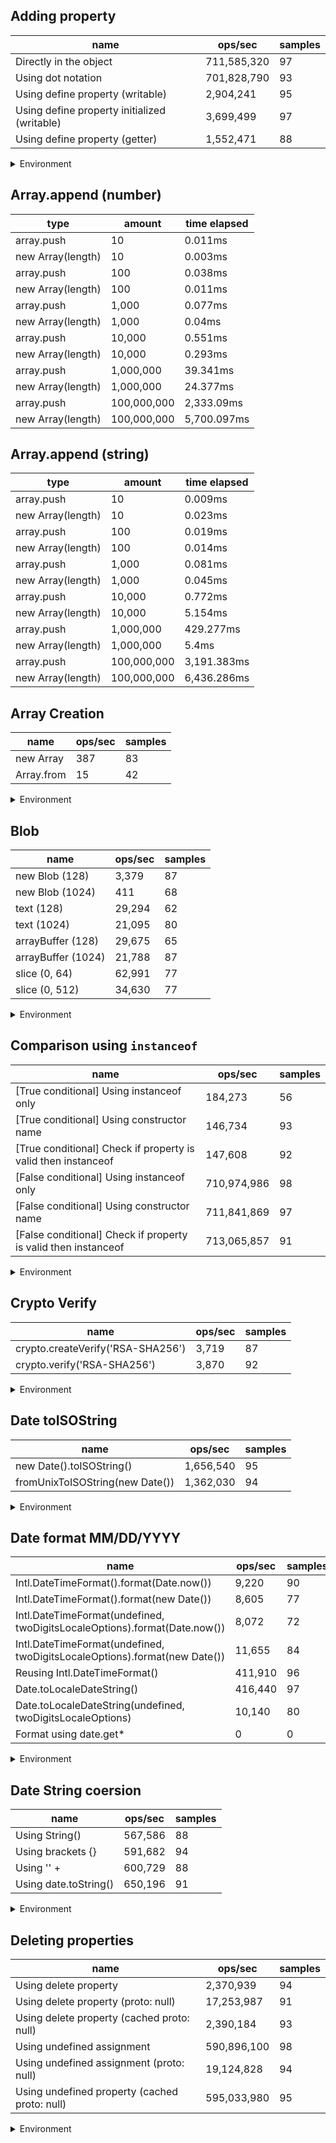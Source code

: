 ## Adding property

|name|ops/sec|samples|
|-|-|-|
|Directly in the object|711,585,320|97|
|Using dot notation|701,828,790|93|
|Using define property (writable)|2,904,241|95|
|Using define property initialized (writable)|3,699,499|97|
|Using define property (getter)|1,552,471|88|


<details>
<summary>Environment</summary>

* __Machine:__ linux x64 | 2 vCPUs | 6.8GB Mem
* __Run:__ Sat Oct 14 2023 01:29:23 GMT+0000 (Coordinated Universal Time)
</details>

<!--
{"environment":{"platform":"linux","arch":"x64","cpus":2,"totalMemory":6.759757995605469},"benchmarks":[{"name":"Directly in the object","hz":711585319.6050496,"cycles":7,"stats":{"deviation":9.73133653752063e-12,"mean":1.4053128591172017e-9,"moe":1.936612346059264e-12,"rme":0.13780649152216662,"sem":9.880675234996245e-13,"variance":9.469891080648401e-23}},{"name":"Using dot notation","hz":701828790.2022735,"cycles":7,"stats":{"deviation":1.2134350497511362e-10,"mean":1.4248489289129772e-9,"moe":2.4662161213180877e-11,"rme":1.7308614768020167,"sem":1.2582735312847385e-11,"variance":1.4724246199645422e-20}},{"name":"Using define property (writable)","hz":2904240.9965737294,"cycles":6,"stats":{"deviation":1.9304595380462995e-9,"mean":3.443240423848253e-7,"moe":3.8819950033991484e-10,"rme":0.1127424903736618,"sem":1.9806096956118104e-10,"variance":3.726674028033932e-18}},{"name":"Using define property initialized (writable)","hz":3699499.499416033,"cycles":7,"stats":{"deviation":4.5734931979372166e-9,"mean":2.703068347915307e-7,"moe":9.10161040838888e-10,"rme":0.33671403149714413,"sem":4.643678779790245e-10,"variance":2.0916840031577986e-17}},{"name":"Using define property (getter)","hz":1552470.5724288577,"cycles":3,"stats":{"deviation":3.813976287284211e-8,"mean":6.441345927964926e-7,"moe":7.96879627080059e-9,"rme":1.237132170809874,"sem":4.065712383061526e-9,"variance":1.4546415119966251e-15}}]}-->

## Array.append (number)

|type|amount|time elapsed|
|-|-|-|
array.push|10|0.011ms
new Array(length)|10|0.003ms
array.push|100|0.038ms
new Array(length)|100|0.011ms
array.push|1,000|0.077ms
new Array(length)|1,000|0.04ms
array.push|10,000|0.551ms
new Array(length)|10,000|0.293ms
array.push|1,000,000|39.341ms
new Array(length)|1,000,000|24.377ms
array.push|100,000,000|2,333.09ms
new Array(length)|100,000,000|5,700.097ms
## Array.append (string)

|type|amount|time elapsed|
|-|-|-|
array.push|10|0.009ms
new Array(length)|10|0.023ms
array.push|100|0.019ms
new Array(length)|100|0.014ms
array.push|1,000|0.081ms
new Array(length)|1,000|0.045ms
array.push|10,000|0.772ms
new Array(length)|10,000|5.154ms
array.push|1,000,000|429.277ms
new Array(length)|1,000,000|5.4ms
array.push|100,000,000|3,191.383ms
new Array(length)|100,000,000|6,436.286ms

## Array Creation

|name|ops/sec|samples|
|-|-|-|
|new Array|387|83|
|Array.from|15|42|


<details>
<summary>Environment</summary>

* __Machine:__ linux x64 | 2 vCPUs | 6.8GB Mem
* __Run:__ Sat Oct 14 2023 01:32:20 GMT+0000 (Coordinated Universal Time)
</details>

<!--
{"environment":{"platform":"linux","arch":"x64","cpus":2,"totalMemory":6.759754180908203},"benchmarks":[{"name":"new Array","hz":387.3666919375766,"cycles":3,"stats":{"deviation":0.00023610649817287215,"mean":0.0025815332624446402,"moe":0.000050795467899376874,"rme":1.9676472365602982,"sem":0.00002591605505070249,"variance":5.5746278479456486e-8}},{"name":"Array.from","hz":15.474386518001756,"cycles":1,"stats":{"deviation":0.001690360125859162,"mean":0.0646229172857143,"moe":0.0005112233309223275,"rme":0.7910867419712414,"sem":0.000260828230062412,"variance":0.0000028573173550946023}}]}-->

## Blob

|name|ops/sec|samples|
|-|-|-|
|new Blob (128)|3,379|87|
|new Blob (1024)|411|68|
|text (128)|29,294|62|
|text (1024)|21,095|80|
|arrayBuffer (128)|29,675|65|
|arrayBuffer (1024)|21,788|87|
|slice (0, 64)|62,991|77|
|slice (0, 512)|34,630|77|


<details>
<summary>Environment</summary>

* __Machine:__ linux x64 | 2 vCPUs | 6.8GB Mem
* __Run:__ Sat Oct 14 2023 01:34:22 GMT+0000 (Coordinated Universal Time)
</details>

<!--
{"environment":{"platform":"linux","arch":"x64","cpus":2,"totalMemory":6.759757995605469},"benchmarks":[{"name":"new Blob (128)","hz":3379.4802934033382,"cycles":3,"stats":{"deviation":0.000026454574349272245,"mean":0.00029590348609280997,"moe":0.000005559007029676022,"rme":1.878655470768074,"sem":0.000002836228076365317,"variance":6.99844504001173e-10}},{"name":"new Blob (1024)","hz":410.72012913110734,"cycles":2,"stats":{"deviation":0.0004152159877713554,"mean":0.002434747968441514,"moe":0.00009869057573681999,"rme":4.053420601065003,"sem":0.000050352334559602036,"variance":1.7240431650094235e-7}},{"name":"text (128)","hz":29293.60020903577,"cycles":4,"stats":{"deviation":0.0000028672216499818233,"mean":0.00003413714916787676,"moe":7.137095268233591e-7,"rme":2.090712154414357,"sem":3.641375136853873e-7,"variance":8.22095999012449e-12}},{"name":"text (1024)","hz":21094.801343228068,"cycles":4,"stats":{"deviation":0.0000018309657203248349,"mean":0.00004740504467092428,"moe":4.012280538815835e-7,"rme":0.8463826089962011,"sem":2.0470819075590995e-7,"variance":3.3524354690046418e-12}},{"name":"arrayBuffer (128)","hz":29674.747595303255,"cycles":5,"stats":{"deviation":0.000002707692095683197,"mean":0.000033698685954729875,"moe":6.582618260572315e-7,"rme":1.9533753539871763,"sem":3.35847870437363e-7,"variance":7.331596485025263e-12}},{"name":"arrayBuffer (1024)","hz":21788.22100412383,"cycles":4,"stats":{"deviation":0.000002208322705311177,"mean":0.00004589635839524169,"moe":4.6404380885288035e-7,"rme":1.011068906288195,"sem":2.3675704533310223e-7,"variance":4.876689170792874e-12}},{"name":"slice (0, 64)","hz":62990.868597119865,"cycles":4,"stats":{"deviation":0.0000036528438820661017,"mean":0.000015875316887529363,"moe":8.159091812539367e-7,"rme":5.139482802355038,"sem":4.1628019451731466e-7,"variance":1.3343268426747748e-11}},{"name":"slice (0, 512)","hz":34629.90971243806,"cycles":4,"stats":{"deviation":0.000012396345640646026,"mean":0.000028876771793627552,"moe":0.000002768881602593844,"rme":9.58861199022556,"sem":0.000001412694695200941,"variance":1.5366938524236374e-10}}]}-->

## Comparison using `instanceof`

|name|ops/sec|samples|
|-|-|-|
|[True conditional] Using instanceof only|184,273|56|
|[True conditional] Using constructor name|146,734|93|
|[True conditional] Check if property is valid then instanceof |147,608|92|
|[False conditional] Using instanceof only|710,974,986|98|
|[False conditional] Using constructor name|711,841,869|97|
|[False conditional] Check if property is valid then instanceof |713,065,857|91|


<details>
<summary>Environment</summary>

* __Machine:__ linux x64 | 2 vCPUs | 6.8GB Mem
* __Run:__ Sat Oct 14 2023 01:38:43 GMT+0000 (Coordinated Universal Time)
</details>

<!--
{"environment":{"platform":"linux","arch":"x64","cpus":2,"totalMemory":6.759757995605469},"benchmarks":[{"name":"[True conditional] Using instanceof only","hz":184272.5943633215,"cycles":4,"stats":{"deviation":0.0000011764076378405378,"mean":0.0000054267429373048695,"moe":3.0812000295883324e-7,"rme":5.677807232045849,"sem":1.5720408314226185e-7,"variance":1.3839349303695538e-12}},{"name":"[True conditional] Using constructor name","hz":146734.00783500823,"cycles":3,"stats":{"deviation":2.2368767502594483e-7,"mean":0.00000681505272536703,"moe":4.546284948685857e-8,"rme":0.6670946112806506,"sem":2.319533137084621e-8,"variance":5.00361759585127e-14}},{"name":"[True conditional] Check if property is valid then instanceof ","hz":147608.2613658252,"cycles":3,"stats":{"deviation":2.0127942703370273e-7,"mean":0.000006774688562462288,"moe":4.1130268553882737e-8,"rme":0.6071167430748104,"sem":2.098483089483813e-8,"variance":4.051340774701566e-14}},{"name":"[False conditional] Using instanceof only","hz":710974986.1541065,"cycles":9,"stats":{"deviation":1.3464662772632666e-11,"mean":1.4065192439600769e-9,"moe":2.6658672188172133e-12,"rme":0.18953649089872546,"sem":1.3601363361312314e-12,"variance":1.8129714358072002e-22}},{"name":"[False conditional] Using constructor name","hz":711841869.1926676,"cycles":6,"stats":{"deviation":9.859949554456344e-12,"mean":1.4048063808527387e-9,"moe":1.9622073458315243e-12,"rme":0.13967813448002955,"sem":1.0011261968528185e-12,"variance":9.721860521642385e-23}},{"name":"[False conditional] Check if property is valid then instanceof ","hz":713065857.3402686,"cycles":9,"stats":{"deviation":9.911199987403026e-12,"mean":1.4023950098101655e-9,"moe":2.0363930894605596e-12,"rme":0.14520823842179922,"sem":1.038976066051306e-12,"variance":9.823188519029773e-23}}]}-->

## Crypto Verify

|name|ops/sec|samples|
|-|-|-|
|crypto.createVerify('RSA-SHA256')|3,719|87|
|crypto.verify('RSA-SHA256')|3,870|92|


<details>
<summary>Environment</summary>

* __Machine:__ linux x64 | 2 vCPUs | 6.8GB Mem
* __Run:__ Sat Oct 14 2023 01:40:23 GMT+0000 (Coordinated Universal Time)
</details>

<!--
{"environment":{"platform":"linux","arch":"x64","cpus":2,"totalMemory":6.759754180908203},"benchmarks":[{"name":"crypto.createVerify('RSA-SHA256')","hz":3718.7966387190654,"cycles":3,"stats":{"deviation":0.000042605206529797045,"mean":0.0002689041905621515,"moe":0.000008952804890109901,"rme":3.3293660732448314,"sem":0.0000045677575969948474,"variance":1.8152036234466605e-9}},{"name":"crypto.verify('RSA-SHA256')","hz":3869.611190294007,"cycles":4,"stats":{"deviation":0.000003957894305418326,"mean":0.0002584238960514329,"moe":8.087724517542525e-7,"rme":0.31296349297097753,"sem":4.126390059970676e-7,"variance":1.5664927332862808e-11}}]}-->

## Date toISOString

|name|ops/sec|samples|
|-|-|-|
|new Date().toISOString()|1,656,540|95|
|fromUnixToISOString(new Date())|1,362,030|94|


<details>
<summary>Environment</summary>

* __Machine:__ linux x64 | 2 vCPUs | 6.8GB Mem
* __Run:__ Sat Oct 14 2023 01:42:06 GMT+0000 (Coordinated Universal Time)
</details>

<!--
{"environment":{"platform":"linux","arch":"x64","cpus":2,"totalMemory":6.759754180908203},"benchmarks":[{"name":"new Date().toISOString()","hz":1656539.5781087338,"cycles":5,"stats":{"deviation":9.90712406994517e-9,"mean":6.036680398193063e-7,"moe":1.9922409861283603e-9,"rme":0.33002260426520014,"sem":1.0164494827185511e-9,"variance":9.815110733728695e-17}},{"name":"fromUnixToISOString(new Date())","hz":1362029.576764631,"cycles":7,"stats":{"deviation":1.505818234481476e-8,"mean":7.341984469789583e-7,"moe":3.044140523294276e-9,"rme":0.4146209428554566,"sem":1.5531329200481001e-9,"variance":2.2674885552969095e-16}}]}-->

## Date format MM/DD/YYYY

|name|ops/sec|samples|
|-|-|-|
|Intl.DateTimeFormat().format(Date.now())|9,220|90|
|Intl.DateTimeFormat().format(new Date())|8,605|77|
|Intl.DateTimeFormat(undefined, twoDigitsLocaleOptions).format(Date.now())|8,072|72|
|Intl.DateTimeFormat(undefined, twoDigitsLocaleOptions).format(new Date())|11,655|84|
|Reusing Intl.DateTimeFormat()|411,910|96|
|Date.toLocaleDateString()|416,440|97|
|Date.toLocaleDateString(undefined, twoDigitsLocaleOptions)|10,140|80|
|Format using date.get*|0|0|


<details>
<summary>Environment</summary>

* __Machine:__ linux x64 | 2 vCPUs | 6.8GB Mem
* __Run:__ Sat Oct 14 2023 01:44:28 GMT+0000 (Coordinated Universal Time)
</details>

<!--
{"environment":{"platform":"linux","arch":"x64","cpus":2,"totalMemory":6.759757995605469},"benchmarks":[{"name":"Intl.DateTimeFormat().format(Date.now())","hz":9219.98006823209,"cycles":6,"stats":{"deviation":0.000017141847110252578,"mean":0.00010846010431687926,"moe":0.0000035415423044905426,"rme":3.2652949458203544,"sem":0.0000018069093390257872,"variance":2.9384292235127466e-10}},{"name":"Intl.DateTimeFormat().format(new Date())","hz":8604.914452456791,"cycles":6,"stats":{"deviation":0.0000045552084754205675,"mean":0.00011621266027978813,"moe":0.0000010174638001554026,"rme":0.8755188958808832,"sem":5.191141837527564e-7,"variance":2.074992425454337e-11}},{"name":"Intl.DateTimeFormat(undefined, twoDigitsLocaleOptions).format(Date.now())","hz":8071.594244074925,"cycles":5,"stats":{"deviation":0.00021962829689800415,"mean":0.00012389126234065408,"moe":0.0000507315483051635,"rme":40.94844732929667,"sem":0.00002588344301283852,"variance":4.823658879831786e-8}},{"name":"Intl.DateTimeFormat(undefined, twoDigitsLocaleOptions).format(new Date())","hz":11655.013136565349,"cycles":4,"stats":{"deviation":0.000008963223486317721,"mean":0.00008579998909333645,"moe":0.0000019168170045199904,"rme":2.234052736807233,"sem":9.779678594489747e-7,"variance":8.033937526567762e-11}},{"name":"Reusing Intl.DateTimeFormat()","hz":411909.73544675513,"cycles":6,"stats":{"deviation":7.974474004097964e-8,"mean":0.000002427716351290909,"moe":1.5952270359655404e-8,"rme":0.6570895463620771,"sem":8.138913448803777e-9,"variance":6.359223564203421e-15}},{"name":"Date.toLocaleDateString()","hz":416439.58605155523,"cycles":7,"stats":{"deviation":3.985461121233467e-8,"mean":0.0000024013086975746825,"moe":7.931380424837728e-9,"rme":0.33029407809368316,"sem":4.046622665733535e-9,"variance":1.5883900348863525e-15}},{"name":"Date.toLocaleDateString(undefined, twoDigitsLocaleOptions)","hz":10140.21076479013,"cycles":5,"stats":{"deviation":0.00006344653060066338,"mean":0.00009861727958084476,"moe":0.000013903334025241181,"rme":14.098273734922353,"sem":0.000007093537767980194,"variance":4.025462245260916e-9}},{"name":"Format using date.get*","hz":0,"cycles":0,"stats":{"deviation":0,"mean":0,"moe":0,"rme":0,"sem":0,"variance":0}}]}-->

## Date String coersion

|name|ops/sec|samples|
|-|-|-|
|Using String()|567,586|88|
|Using brackets {}|591,682|94|
|Using '' + |600,729|88|
|Using date.toString()|650,196|91|


<details>
<summary>Environment</summary>

* __Machine:__ linux x64 | 2 vCPUs | 6.8GB Mem
* __Run:__ Sat Oct 14 2023 01:46:11 GMT+0000 (Coordinated Universal Time)
</details>

<!--
{"environment":{"platform":"linux","arch":"x64","cpus":2,"totalMemory":6.759757995605469},"benchmarks":[{"name":"Using String()","hz":567586.4903983873,"cycles":4,"stats":{"deviation":2.3145622144543608e-7,"mean":0.0000017618460215607015,"moe":4.835969957278718e-8,"rme":2.7448312157238663,"sem":2.4673316108564888e-8,"variance":5.357198244579874e-14}},{"name":"Using brackets {}","hz":591681.7635169401,"cycles":3,"stats":{"deviation":9.141339981341943e-8,"mean":0.0000016900977208694547,"moe":1.848000166102084e-8,"rme":1.0934279972588792,"sem":9.428572276031041e-9,"variance":8.35640966544807e-15}},{"name":"Using '' + ","hz":600728.6669391219,"cycles":5,"stats":{"deviation":4.928821775571911e-8,"mean":0.000001664645046981486,"moe":1.0298117666742418e-8,"rme":0.6186374497924393,"sem":5.254141666705315e-9,"variance":2.4293284095351845e-15}},{"name":"Using date.toString()","hz":650196.4858647827,"cycles":3,"stats":{"deviation":5.510604463819193e-8,"mean":0.0000015379966236974769,"moe":1.1322298877163803e-8,"rme":0.7361718941842679,"sem":5.776683100593777e-9,"variance":3.036676155666402e-15}}]}-->

## Deleting properties

|name|ops/sec|samples|
|-|-|-|
|Using delete property|2,370,939|94|
|Using delete property (proto: null)|17,253,987|91|
|Using delete property (cached proto: null)|2,390,184|93|
|Using undefined assignment|590,896,100|98|
|Using undefined assignment (proto: null)|19,124,828|94|
|Using undefined property (cached proto: null)|595,033,980|95|


<details>
<summary>Environment</summary>

* __Machine:__ linux x64 | 2 vCPUs | 6.8GB Mem
* __Run:__ Sat Oct 14 2023 01:48:36 GMT+0000 (Coordinated Universal Time)
</details>

<!--
{"environment":{"platform":"linux","arch":"x64","cpus":2,"totalMemory":6.759757995605469},"benchmarks":[{"name":"Using delete property","hz":2370939.2646672605,"cycles":6,"stats":{"deviation":1.6760103120213115e-8,"mean":4.217737733321232e-7,"moe":3.3881983837445157e-9,"rme":0.8033212584502023,"sem":1.7286726447676101e-9,"variance":2.8090105660017737e-16}},{"name":"Using delete property (proto: null)","hz":17253987.254074972,"cycles":6,"stats":{"deviation":6.717792094223642e-10,"mean":5.7957617869679626e-8,"moe":1.3802632793705046e-10,"rme":0.23815045029526405,"sem":7.042159588625024e-11,"variance":4.512873062121367e-19}},{"name":"Using delete property (cached proto: null)","hz":2390184.343150913,"cycles":6,"stats":{"deviation":6.628534605941402e-9,"mean":4.183777719344141e-7,"moe":1.3472001578692009e-9,"rme":0.3220056724429402,"sem":6.873470193210209e-10,"variance":4.393747102216273e-17}},{"name":"Using undefined assignment","hz":590896100.4046123,"cycles":6,"stats":{"deviation":7.869206792655838e-12,"mean":1.6923448967005474e-9,"moe":1.5580234559809319e-12,"rme":0.09206299844780498,"sem":7.949099265208836e-13,"variance":6.192441554558078e-23}},{"name":"Using undefined assignment (proto: null)","hz":19124828.23118458,"cycles":6,"stats":{"deviation":6.630087212185249e-10,"mean":5.228805131799402e-8,"moe":1.3403289117785331e-10,"rme":0.25633560211054995,"sem":6.838412815196598e-11,"variance":4.395805644118237e-19}},{"name":"Using undefined property (cached proto: null)","hz":595033979.7718706,"cycles":9,"stats":{"deviation":9.929285524242374e-12,"mean":1.6805762931108385e-9,"moe":1.9966974719108527e-12,"rme":0.11881028431115476,"sem":1.0187231999545167e-12,"variance":9.859071102192914e-23}}]}-->
